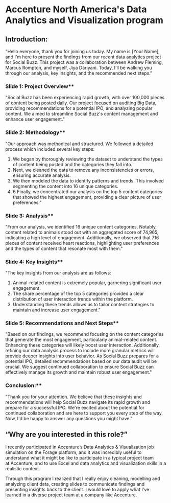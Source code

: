 # Accenture North America's Data Analytics and Visualization program

## Introduction:
"Hello everyone, thank you for joining us today. My name is [Your Name], and I'm here to present the findings from our recent data analytics project for Social Buzz. This project was a collaboration between Andrew Fleming, Marcus Rompton, and myself, Jiya Dariyani. Today, I'll be walking you through our analysis, key insights, and the recommended next steps."

### Slide 1: Project Overview**
"Social Buzz has been experiencing rapid growth, with over 100,000 pieces of content being posted daily. Our project focused on auditing Big Data, providing recommendations for a potential IPO, and analyzing popular content. We aimed to streamline Social Buzz's content management and enhance user engagement."

### Slide 2: Methodology**
"Our approach was methodical and structured. We followed a detailed process which included several key steps:

1. We began by thoroughly reviewing the dataset to understand the types of content being posted and the categories they fall into.
2. Next, we cleaned the data to remove any inconsistencies or errors, ensuring accurate analysis.
3. We then modeled the data to identify patterns and trends. This involved segmenting the content into 16 unique categories.
4. 6 Finally, we concentrated our analysis on the top 5 content categories that showed the highest engagement, providing a clear picture of user preferences."

### Slide 3: Analysis**
"From our analysis, we identified 16 unique content categories. Notably, content related to animals stood out with an aggregated score of 74,965, indicating a high level of engagement. Additionally, we observed that 716 pieces of content received heart reactions, highlighting user preferences and the types of content that resonate most with them."

### Slide 4: Key Insights**
"The key insights from our analysis are as follows:

1. Animal-related content is extremely popular, garnering significant user engagement.
2. The share percentage of the top 5 categories provided a clear distribution of user interaction trends within the platform.
3. Understanding these trends allows us to tailor content strategies to maintain and increase user engagement."

### Slide 5: Recommendations and Next Steps**
"Based on our findings, we recommend focusing on the content categories that generate the most engagement, particularly animal-related content. Enhancing these categories will likely boost user interaction. Additionally, refining our data analysis process to include more granular metrics will provide deeper insights into user behavior. As Social Buzz prepares for a potential IPO, detailed recommendations based on our data audit will be crucial. We suggest continued collaboration to ensure Social Buzz can effectively manage its growth and maintain robust user engagement."

### Conclusion:**
"Thank you for your attention. We believe that these insights and recommendations will help Social Buzz navigate its rapid growth and prepare for a successful IPO. We're excited about the potential for continued collaboration and are here to support you every step of the way. Now, I'd be happy to answer any questions you might have."

## “Why are you interested in this role?”

I recently participated in Accenture’s Data Analytics & Visualization job simulation on the Forage platform, and it was incredibly useful to understand what it might be like to participate in a typical project team at Accenture, and to use Excel and data analytics and visualization skills in a realistic context.

Through this program I realized that I really enjoy cleaning, modelling and analyzing client data, creating slides to communicate findings and presenting insights back to the client. I would love to apply what I've learned in a diverse project team at a company like Accenture.
